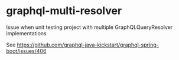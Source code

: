 # graphql-multi-resolver
Issue when unit testing project with multiple GraphQLQueryResolver implementations

See https://github.com/graphql-java-kickstart/graphql-spring-boot/issues/406
